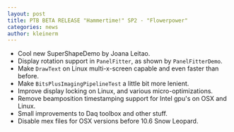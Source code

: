 ```yaml
---
layout: post
title: PTB BETA RELEASE "Hammertime!" SP2 - "Flowerpower"
categories: news
author: kleinerm
---
```


-   Cool new SuperShapeDemo by Joana Leitao.
-   Display rotation support in `PanelFitter`, as shown by `PanelFitterDemo`.
-   Make `DrawText` on Linux multi-x-screen capable and even faster than
    before.
-   Make `BitsPlusImagingPipelineTest` a little bit more lenient.
-   Improve display locking on Linux, and various micro-optimizations.
-   Remove beamposition timestamping support for Intel gpu's on OSX and Linux.
-   Small improvements to Daq toolbox and other stuff.
-   Disable mex files for OSX versions before 10.6 Snow Leopard.
